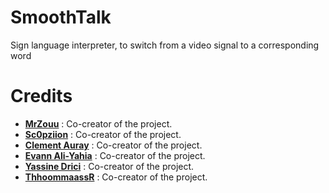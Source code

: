 # SmoothTalk
Sign language interpreter, to switch from a video signal to a corresponding word

#  Credits
* [**MrZouu**](https://github.com/MrZouu) : Co-creator of the project.
* [**Sc0pziion**](https://github.com/sc0pziion) : Co-creator of the project.
* [**Clement Auray**](https://github.com/Clementauray) : Co-creator of the project.
* [**Evann Ali-Yahia**](https://github.com/EvannAyh) : Co-creator of the project.
* [**Yassine Drici**](https://github.com/Yasssdz) : Co-creator of the project.
* [**ThhoommaassR**](https://github.com/ThhoommaassR) : Co-creator of the project.
